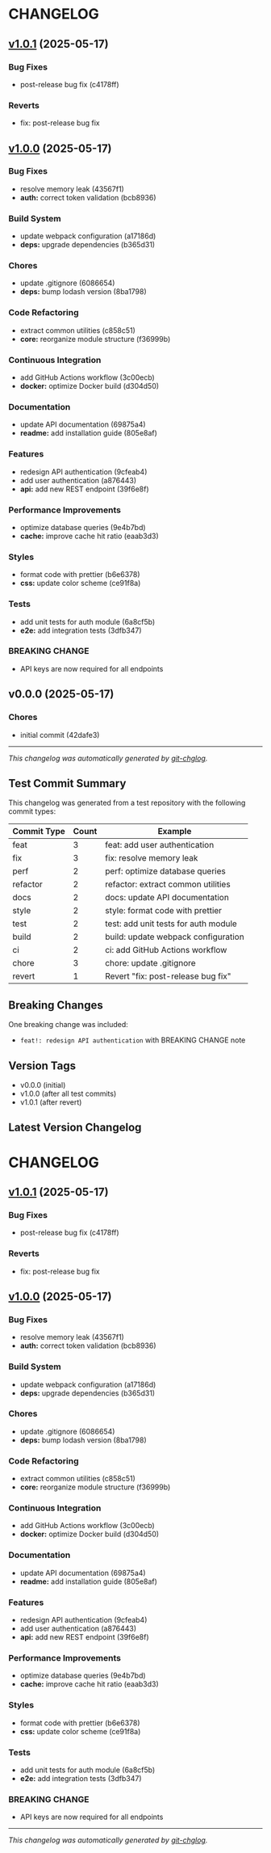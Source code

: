 # CHANGELOG


## [v1.0.1](https://github.com/phrazzld/thinktank/compare/v1.0.0...v1.0.1) (2025-05-17)


### Bug Fixes

- post-release bug fix (c4178ff)

### Reverts

- fix: post-release bug fix



## [v1.0.0](https://github.com/phrazzld/thinktank/compare/v0.0.0...v1.0.0) (2025-05-17)


### Bug Fixes

- resolve memory leak (43567f1)
- **auth:** correct token validation (bcb8936)
### Build System

- update webpack configuration (a17186d)
- **deps:** upgrade dependencies (b365d31)
### Chores

- update .gitignore (6086654)
- **deps:** bump lodash version (8ba1798)
### Code Refactoring

- extract common utilities (c858c51)
- **core:** reorganize module structure (f36999b)
### Continuous Integration

- add GitHub Actions workflow (3c00ecb)
- **docker:** optimize Docker build (d304d50)
### Documentation

- update API documentation (69875a4)
- **readme:** add installation guide (805e8af)
### Features

- redesign API authentication (9cfeab4)
- add user authentication (a876443)
- **api:** add new REST endpoint (39f6e8f)
### Performance Improvements

- optimize database queries (9e4b7bd)
- **cache:** improve cache hit ratio (eaab3d3)
### Styles

- format code with prettier (b6e6378)
- **css:** update color scheme (ce91f8a)
### Tests

- add unit tests for auth module (6a8cf5b)
- **e2e:** add integration tests (3dfb347)




### BREAKING CHANGE

- API keys are now required for all endpoints

## v0.0.0 (2025-05-17)


### Chores

- initial commit (42dafe3)






---
*This changelog was automatically generated by [git-chglog](https://github.com/git-chglog/git-chglog).*
## Test Commit Summary

This changelog was generated from a test repository with the following commit types:

| Commit Type | Count | Example |
|-------------|-------|---------|
| feat | 3 | feat: add user authentication |
| fix | 3 | fix: resolve memory leak |
| perf | 2 | perf: optimize database queries |
| refactor | 2 | refactor: extract common utilities |
| docs | 2 | docs: update API documentation |
| style | 2 | style: format code with prettier |
| test | 2 | test: add unit tests for auth module |
| build | 2 | build: update webpack configuration |
| ci | 2 | ci: add GitHub Actions workflow |
| chore | 3 | chore: update .gitignore |
| revert | 1 | Revert "fix: post-release bug fix" |

## Breaking Changes

One breaking change was included:
- `feat!: redesign API authentication` with BREAKING CHANGE note

## Version Tags

- v0.0.0 (initial)
- v1.0.0 (after all test commits)
- v1.0.1 (after revert)

## Latest Version Changelog

# CHANGELOG


## [v1.0.1](https://github.com/phrazzld/thinktank/compare/v1.0.0...v1.0.1) (2025-05-17)


### Bug Fixes

- post-release bug fix (c4178ff)

### Reverts

- fix: post-release bug fix



## [v1.0.0](https://github.com/phrazzld/thinktank/compare/v0.0.0...v1.0.0) (2025-05-17)


### Bug Fixes

- resolve memory leak (43567f1)
- **auth:** correct token validation (bcb8936)
### Build System

- update webpack configuration (a17186d)
- **deps:** upgrade dependencies (b365d31)
### Chores

- update .gitignore (6086654)
- **deps:** bump lodash version (8ba1798)
### Code Refactoring

- extract common utilities (c858c51)
- **core:** reorganize module structure (f36999b)
### Continuous Integration

- add GitHub Actions workflow (3c00ecb)
- **docker:** optimize Docker build (d304d50)
### Documentation

- update API documentation (69875a4)
- **readme:** add installation guide (805e8af)
### Features

- redesign API authentication (9cfeab4)
- add user authentication (a876443)
- **api:** add new REST endpoint (39f6e8f)
### Performance Improvements

- optimize database queries (9e4b7bd)
- **cache:** improve cache hit ratio (eaab3d3)
### Styles

- format code with prettier (b6e6378)
- **css:** update color scheme (ce91f8a)
### Tests

- add unit tests for auth module (6a8cf5b)
- **e2e:** add integration tests (3dfb347)




### BREAKING CHANGE

- API keys are now required for all endpoints


---
*This changelog was automatically generated by [git-chglog](https://github.com/git-chglog/git-chglog).*